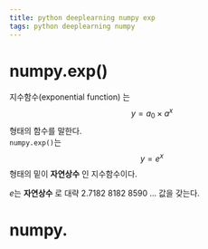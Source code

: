 ```yaml
---
title: python deeplearning numpy exp
tags: python deeplearning numpy
---
```



# numpy.exp()

지수함수(exponential function) 는
$$y = a_0 \times a^x$$
형태의 함수를 말한다.
</br>
`numpy.exp()`는 
$$y = e^x$$
형태의 밑이 __자연상수__ 인 지수함수이다.

$e$는 __자연상수__ 로 대략 2.7182 8182 8590 ... 값을 갖는다. 
<!--more-->

# numpy.